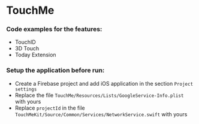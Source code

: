 # TouchMe #

### Code examples for the features: ###

* TouchID
* 3D Touch
* Today Extension

### Setup the application before run: ###

* Create a Firebase project and add iOS application in the section ```Project settings```
* Replace the file  ```TouchMe/Resources/Lists/GoogleService-Info.plist``` with yours
* Replace ```projectId``` in the file ```TouchMeKit/Source/Common/Services/NetworkService.swift``` with yours

